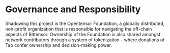# Governance and Responsibility

Shadowing this project is the Opentensor Foundation, a globally distributed, non-profit organization that is responsible for navigating the off-chain aspects of Bittensor. Ownership of the Foundation is also shared amongst network contributors through a system of tokenization - where donations of Tao confer ownership and decision-making power. 




